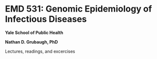 # EMD 531: Genomic Epidemiology of Infectious Diseases

**Yale School of Public Health**

**Nathan D. Grubaugh, PhD**

Lectures, readings, and excercises
